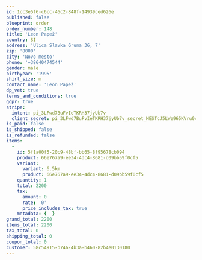 ```yaml
---
id: 1cc3e5f6-c6cc-46c2-848f-14939ced626e
published: false
blueprint: order
order_number: 148
title: 'Leon Papež'
country: SI
address: 'Ulica Slavka Gruma 36, 7'
zip: '8000'
city: 'Novo mesto'
phone: '+38640474544'
gender: male
birthyear: '1995'
shirt_size: m
contact_name: 'Leon Papež'
dp_vet: true
terms_and_conditions: true
gdpr: true
stripe:
  intent: pi_3LFwd7BuFvIeTKRH37jyUb7v
  client_secret: pi_3LFwd7BuFvIeTKRH37jyUb7v_secret_MESTcJ5LWz965KVru0cDHoyZj
is_paid: false
is_shipped: false
is_refunded: false
items:
  -
    id: 5f1a00f5-20c9-48bf-bb65-8f95678cb094
    product: 66e767a9-ee34-4dc4-8681-d09bb59f0cf5
    variant:
      variant: 6.5km
      product: 66e767a9-ee34-4dc4-8681-d09bb59f0cf5
    quantity: 1
    total: 2200
    tax:
      amount: 0
      rate: '0'
      price_includes_tax: true
    metadata: {  }
grand_total: 2200
items_total: 2200
tax_total: 0
shipping_total: 0
coupon_total: 0
customer: 58c54915-b746-4b3a-b460-82b4e0130180
---
```

